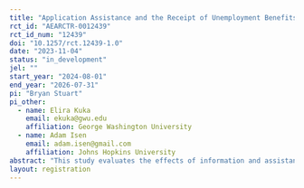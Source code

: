 ```yaml
---
title: "Application Assistance and the Receipt of Unemployment Benefits"
rct_id: "AEARCTR-0012439"
rct_id_num: "12439"
doi: "10.1257/rct.12439-1.0"
date: "2023-11-04"
status: "in_development"
jel: ""
start_year: "2024-08-01"
end_year: "2026-07-31"
pi: "Bryan Stuart"
pi_other:
  - name: Elira Kuka
    email: ekuka@gwu.edu
    affiliation: George Washington University
  - name: Adam Isen
    email: adam.isen@gmail.com
    affiliation: Johns Hopkins University
abstract: "This study evaluates the effects of information and assistance applying for unemployment benefits."
layout: registration
---
```



